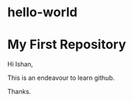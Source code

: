 # hello-world
My First Repository
===================

Hi Ishan,

This is an endeavour to learn github.

Thanks.
